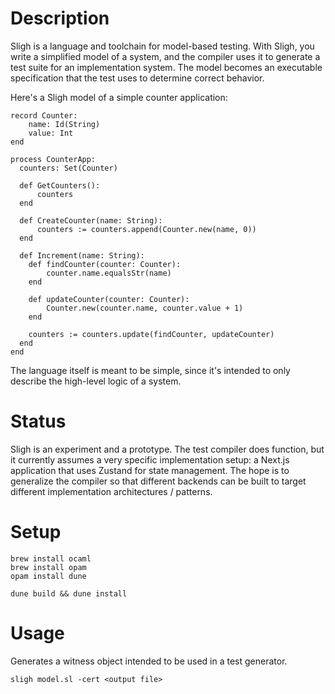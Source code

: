 # Description

Sligh is a language and toolchain for model-based testing. With Sligh, you write a simplified model of a system, and the compiler uses it to generate a test suite for an implementation system. The model becomes an executable specification that the test uses to determine correct behavior.

Here's a Sligh model of a simple counter application:

```
record Counter:
    name: Id(String)
    value: Int
end

process CounterApp:
  counters: Set(Counter)

  def GetCounters():
      counters
  end

  def CreateCounter(name: String):
      counters := counters.append(Counter.new(name, 0))
  end

  def Increment(name: String):
    def findCounter(counter: Counter):
        counter.name.equalsStr(name)
    end

    def updateCounter(counter: Counter):
        Counter.new(counter.name, counter.value + 1)
    end

    counters := counters.update(findCounter, updateCounter)
  end
end
```

The language itself is meant to be simple, since it's intended to only describe the high-level logic of a system. 

# Status

Sligh is an experiment and a prototype. The test compiler does function, but it currently assumes a very specific implementation setup: a Next.js application that uses Zustand for state management. The hope is to generalize the compiler so that different backends can be built to target different implementation architectures / patterns.

# Setup

```
brew install ocaml
brew install opam
opam install dune

dune build && dune install
```

# Usage

Generates a witness object intended to be used in a test generator.

```
sligh model.sl -cert <output file>
```
